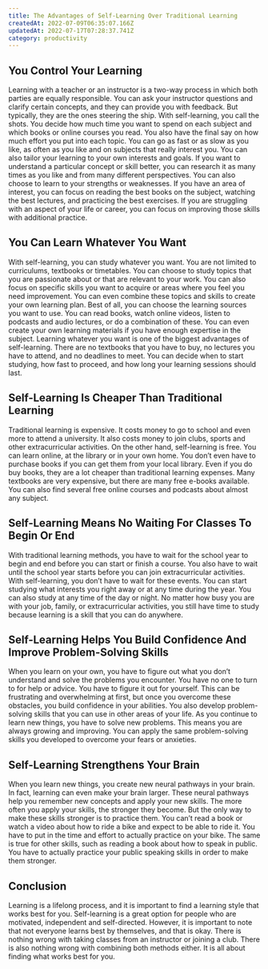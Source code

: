 ```yaml
---
title: The Advantages of Self-Learning Over Traditional Learning
createdAt: 2022-07-09T06:35:07.166Z
updatedAt: 2022-07-17T07:28:37.741Z
category: productivity
---
```


## You Control Your Learning

Learning with a teacher or an instructor is a two-way process in which both parties are equally responsible. You can ask your instructor questions and clarify certain concepts, and they can provide you with feedback. But typically, they are the ones steering the ship. With self-learning, you call the shots. You decide how much time you want to spend on each subject and which books or online courses you read. You also have the final say on how much effort you put into each topic. You can go as fast or as slow as you like, as often as you like and on subjects that really interest you.
You can also tailor your learning to your own interests and goals. If you want to understand a particular concept or skill better, you can research it as many times as you like and from many different perspectives. You can also choose to learn to your strengths or weaknesses. If you have an area of interest, you can focus on reading the best books on the subject, watching the best lectures, and practicing the best exercises. If you are struggling with an aspect of your life or career, you can focus on improving those skills with additional practice.

## You Can Learn Whatever You Want

With self-learning, you can study whatever you want. You are not limited to curriculums, textbooks or timetables. You can choose to study topics that you are passionate about or that are relevant to your work. You can also focus on specific skills you want to acquire or areas where you feel you need improvement. You can even combine these topics and skills to create your own learning plan. Best of all, you can choose the learning sources you want to use. You can read books, watch online videos, listen to podcasts and audio lectures, or do a combination of these. You can even create your own learning materials if you have enough expertise in the subject. Learning whatever you want is one of the biggest advantages of self-learning. There are no textbooks that you have to buy, no lectures you have to attend, and no deadlines to meet. You can decide when to start studying, how fast to proceed, and how long your learning sessions should last.

## Self-Learning Is Cheaper Than Traditional Learning

Traditional learning is expensive. It costs money to go to school and even more to attend a university. It also costs money to join clubs, sports and other extracurricular activities. On the other hand, self-learning is free. You can learn online, at the library or in your own home. You don’t even have to purchase books if you can get them from your local library. Even if you do buy books, they are a lot cheaper than traditional learning expenses. Many textbooks are very expensive, but there are many free e-books available. You can also find several free online courses and podcasts about almost any subject.

## Self-Learning Means No Waiting For Classes To Begin Or End

With traditional learning methods, you have to wait for the school year to begin and end before you can start or finish a course. You also have to wait until the school year starts before you can join extracurricular activities. With self-learning, you don’t have to wait for these events. You can start studying what interests you right away or at any time during the year. You can also study at any time of the day or night. No matter how busy you are with your job, family, or extracurricular activities, you still have time to study because learning is a skill that you can do anywhere.

## Self-Learning Helps You Build Confidence And Improve Problem-Solving Skills

When you learn on your own, you have to figure out what you don’t understand and solve the problems you encounter. You have no one to turn to for help or advice. You have to figure it out for yourself. This can be frustrating and overwhelming at first, but once you overcome these obstacles, you build confidence in your abilities. You also develop problem-solving skills that you can use in other areas of your life. As you continue to learn new things, you have to solve new problems. This means you are always growing and improving. You can apply the same problem-solving skills you developed to overcome your fears or anxieties.

## Self-Learning Strengthens Your Brain

When you learn new things, you create new neural pathways in your brain. In fact, learning can even make your brain larger. These neural pathways help you remember new concepts and apply your new skills. The more often you apply your skills, the stronger they become. But the only way to make these skills stronger is to practice them. You can’t read a book or watch a video about how to ride a bike and expect to be able to ride it. You have to put in the time and effort to actually practice on your bike. The same is true for other skills, such as reading a book about how to speak in public. You have to actually practice your public speaking skills in order to make them stronger.

## Conclusion

Learning is a lifelong process, and it is important to find a learning style that works best for you. Self-learning is a great option for people who are motivated, independent and self-directed. However, it is important to note that not everyone learns best by themselves, and that is okay. There is nothing wrong with taking classes from an instructor or joining a club. There is also nothing wrong with combining both methods either. It is all about finding what works best for you.
